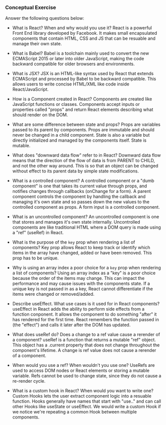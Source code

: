 ### Conceptual Exercise

Answer the following questions below:

- What is React? When and why would you use it?
  React is a powerful Front End library developed by Facebook. It makes small encapsulated components that contain HTML, CSS and JS that can be resuable and manage their own state.

- What is Babel?
  Babel is a toolchain mainly used to convert the new ECMAScript 2015 or later into older JavaScript, making the code backward compatible for older browsers and environments.

- What is JSX?
  JSX is an HTML-like syntax used by React that extends ECMAScript and processed by Babel to be backward compatible. This allows users to write concise HTML/XML like code inside React/JavaScript.

- How is a Component created in React?
  Components are created like JavaScript functions or classes. Components accept inputs or properties called "props" and return React elements describing what should render on the DOM.

- What are some difference between state and props?
  Props are variables passed to its parent by components. Props are immutable and should never be changed in a child component. State is also a variable but directly initialized and managed by the components itself. State is mutable.

* What does "downward data flow" refer to in React?
  Downward data flow means that the direction of the flow of data is from PARENT to CHILD, and not the other way around. This is so that an object can be changed without effect to its parent data by simple state modifications.

* What is a controlled component?
  A controlled component or a "dumb component" is one that takes its current value through props, and notifies changes through callbacks (onChange for a form). A parent component controls the component by handling the callback and managing it's own state and so passes down the new values to the controlled component as props. A form input is a controlled component.

* What is an uncontrolled component?
  An uncontrolled component is one that stores and manages it's own state internally. Uncontrolled components are like traditional HTML where a DOM query is made using a "ref" (useRef) in React.

* What is the purpose of the `key` prop when rendering a list of components?
  Key prop allows React to keep track or identify which items in the array have changed, added or have been removed. This prop has to be unique.

* Why is using an array index a poor choice for a `key` prop when rendering a list of components?
  Using an array index as a "key" is a poor choice because the order of the items may change. This can impact the performance and may cause issues with the components state. If a unique key is not passed in as a key, React cannot differentiate if the items were changed or removed/added.

* Describe useEffect. What use cases is it used for in React components?
  useEffect in React adds the ability to perform side effects from a function conponent. It allows the component to do something "after" it has rendered for the first time. React remembers the function passed in (the "effect") and calls it later after the DOM has updated.

* What does useRef do? Does a change to a ref value cause a rerender of a component?
  useRef is a function that returns a mutable "ref" object. This object has a .current property that does not change throughout the component's lifetime. A change is ref value does not cause a rerender of a component.

* When would you use a ref? When wouldn't you use one?
  UseRefs are used to access DOM nodes or React elements or storing a mutable variable. Refs cannot be used to change state, since they do not cause a re-render cycle.

* What is a custom hook in React? When would you want to write one?
  Custom Hooks lets the user extract component logic into a resuable function. Hooks generally have names that start with "use.." and can call other Hooks like useState or useEffect. We would write a custom Hook if we notice we're repeating a common Hook between multiple components.
